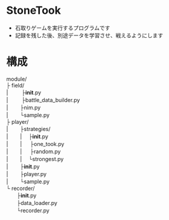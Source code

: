 # StoneTook
- 石取りゲームを実行するプログラムです
- 記録を残した後、別途データを学習させ、戦えるようにします

# 構成
module/<br>
├ field/<br>
| 　　 ├__init__.py<br>
| 　　 ├battle_data_builder.py<br>
|  　　├nim.py<br>
|  　　└sample.py<br>
├ player/<br>
|  　　├strategies/<br>
|  　　|  　├__init__.py<br>
|  　　| 　 ├one_took.py<br>
|  　　| 　 ├random.py<br>
|  　　|  　└strongest.py<br>
|  　　├__init__.py<br>
|  　　├player.py<br>
|  　　└sample.py<br>
└ recorder/<br>
  　　├__init__.py<br>
  　　├data_loader.py<br>
  　　└recorder.py<br>
